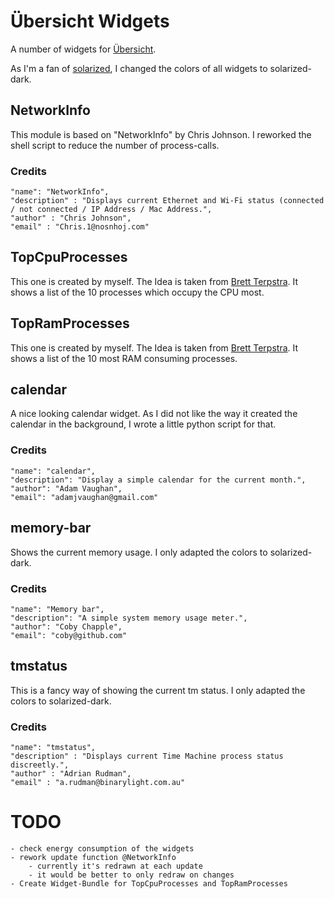 # Übersicht Widgets

A number of widgets for [Übersicht](http://tracesof.net/uebersicht/).

As I'm a fan of [solarized](), I changed the colors of all widgets to solarized-dark.

## NetworkInfo

This module is based on "NetworkInfo" by Chris Johnson. I reworked the shell script to reduce the number of process-calls.

### Credits
    "name": "NetworkInfo",
    "description" : "Displays current Ethernet and Wi-Fi status (connected / not connected / IP Address / Mac Address.",
    "author" : "Chris Johnson",
    "email" : "Chris.1@nosnhoj.com"

## TopCpuProcesses

This one is created by myself. The Idea is taken from [Brett Terpstra](http://www.brettterpstra.com/). It shows a list of the 10 processes which occupy the CPU most.

## TopRamProcesses

This one is created by myself. The Idea is taken from [Brett Terpstra](http://www.brettterpstra.com/). It shows a list of the 10 most RAM consuming processes.

## calendar

A nice looking calendar widget. As I did not like the way it created the calendar in the background, I wrote a little python script for that.

### Credits
    "name": "calendar",
    "description": "Display a simple calendar for the current month.",
    "author": "Adam Vaughan",
    "email": "adamjvaughan@gmail.com"

## memory-bar

Shows the current memory usage. I only adapted the colors to solarized-dark.

### Credits
    "name": "Memory bar",
    "description": "A simple system memory usage meter.",
    "author": "Coby Chapple",
    "email": "coby@github.com"

## tmstatus

This is a fancy way of showing the current tm status. I only adapted the colors to solarized-dark.

### Credits
    "name": "tmstatus",
    "description" : "Displays current Time Machine process status discreetly.",
    "author" : "Adrian Rudman",
    "email" : "a.rudman@binarylight.com.au"

# TODO

	- check energy consumption of the widgets
	- rework update function @NetworkInfo
		- currently it's redrawn at each update
		- it would be better to only redraw on changes
	- Create Widget-Bundle for TopCpuProcesses and TopRamProcesses
